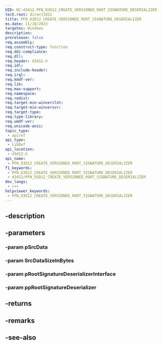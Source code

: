 ```yaml
---
UID: NC:d3d12.PFN_D3D12_CREATE_VERSIONED_ROOT_SIGNATURE_DESERIALIZER
tech.root: direct3d12
title: PFN_D3D12_CREATE_VERSIONED_ROOT_SIGNATURE_DESERIALIZER
ms.date: 11/10/2023
targetos: Windows
description: 
prerelease: false
req.assembly: 
req.construct-type: function
req.ddi-compliance: 
req.dll: 
req.header: d3d12.h
req.idl: 
req.include-header: 
req.irql: 
req.kmdf-ver: 
req.lib: 
req.max-support: 
req.namespace: 
req.redist: 
req.target-min-winverclnt: 
req.target-min-winversvr: 
req.target-type: 
req.type-library: 
req.umdf-ver: 
req.unicode-ansi: 
topic_type:
 - apiref
api_type:
 - LibDef
api_location:
 - d3d12.h
api_name:
 - PFN_D3D12_CREATE_VERSIONED_ROOT_SIGNATURE_DESERIALIZER
f1_keywords:
 - PFN_D3D12_CREATE_VERSIONED_ROOT_SIGNATURE_DESERIALIZER
 - d3d12/PFN_D3D12_CREATE_VERSIONED_ROOT_SIGNATURE_DESERIALIZER
dev_langs:
 - c++
helpviewer_keywords:
 - PFN_D3D12_CREATE_VERSIONED_ROOT_SIGNATURE_DESERIALIZER
---
```


## -description

## -parameters

### -param pSrcData

### -param SrcDataSizeInBytes

### -param pRootSignatureDeserializerInterface

### -param ppRootSignatureDeserializer

## -returns

## -remarks

## -see-also

